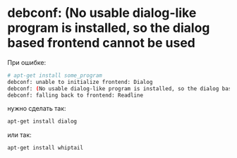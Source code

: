 # debconf: (No usable dialog-like program is installed, so the dialog based frontend cannot be used


При ошибке:
```bash
# apt-get install some_program
debconf: unable to initialize frontend: Dialog
debconf: (No usable dialog-like program is installed, so the dialog based frontend cannot be used. at /usr/share/perl5/Debconf/FrontEnd/Dialog.pm line 76.)
debconf: falling back to frontend: Readline
```
нужно сделать так:
```bash
apt-get install dialog
```
или так:
```bash
apt-get install whiptail
```